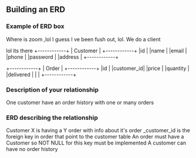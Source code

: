 ## Building an ERD 

### Example of ERD box
Where is zoom ,lol I guess I ve been fush out, lol. We do a client

lol its there
+------------+
| Customer   |
+------------+
|id          |
|name        |
|email       |
|phone       |
|password    |
|address     |
+------------+

+------------+
| Order      |
+------------+
|id          |
|customer_id|
|price       |
|quantity    |
|delivered   |
|            |
+------------+

### Description of your relationship

One customer have an order history with one or many orders

### ERD describing the relationship

Customer X is having a Y order with info about it's order
_customer_id is the foreign key in order that point to the customer table
An order must have a Customer so NOT NULL for this key must be implemented
A customer can have no order history
